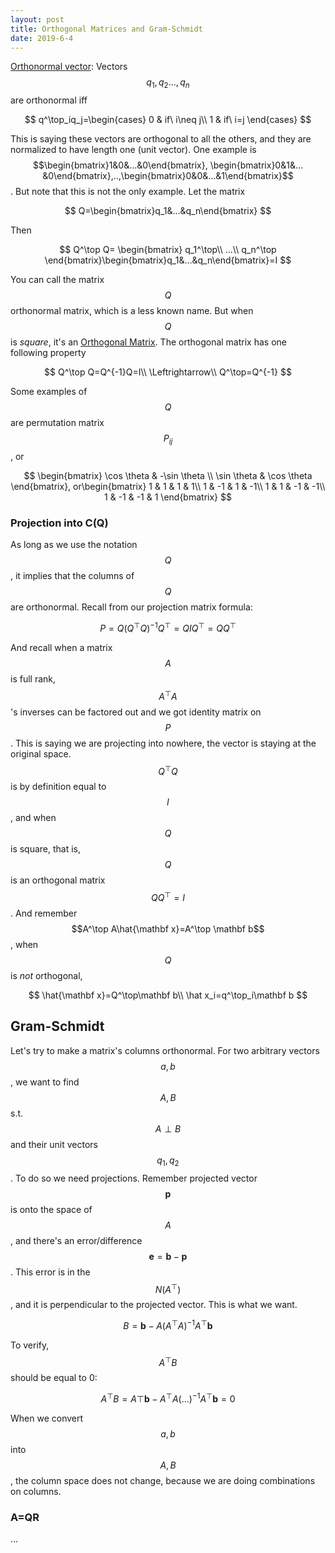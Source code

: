 ```yaml
---
layout: post
title: Orthogonal Matrices and Gram-Schmidt
date: 2019-6-4
---
```


<u>Orthonormal vector</u>: Vectors $$q_1,q_2…,q_n$$ are orthonormal iff 

$$
q^\top_iq_j=\begin{cases}
0 & if\ i\neq j\\
1 & if\ i=j
\end{cases}
$$

This is saying these vectors are orthogonal to all the others, and they are normalized to have length one (unit vector). One example is $$\begin{bmatrix}1&0&…&0\end{bmatrix}, \begin{bmatrix}0&1&…&0\end{bmatrix},..,\begin{bmatrix}0&0&…&1\end{bmatrix}$$. But note that this is not the only example. Let the matrix

$$
Q=\begin{bmatrix}q_1&...&q_n\end{bmatrix}
$$

Then 

$$
Q^\top Q=
\begin{bmatrix}
q_1^\top\\
...\\
q_n^\top
\end{bmatrix}\begin{bmatrix}q_1&...&q_n\end{bmatrix}=I
$$

You can call the matrix $$Q$$ orthonormal matrix, which is a less known name. But when $$Q$$ is *square*, it's an <u>Orthogonal Matrix</u>.  The orthogonal matrix has one following property

$$
Q^\top Q=Q^{-1}Q=I\\
\Leftrightarrow\\
Q^\top=Q^{-1}
$$

Some examples of $$Q$$ are permutation matrix $$P_{ij}$$ , or

$$
\begin{bmatrix}
\cos \theta  & -\sin \theta \\
\sin \theta  & \cos \theta 
\end{bmatrix}, or\begin{bmatrix}
1 & 1 & 1 & 1\\
1 & -1 & 1 & -1\\
1 & 1 & -1 & -1\\
1 & -1 & -1 & 1
\end{bmatrix}
$$


### Projection into C(Q)

As long as we use the notation $$Q$$, it implies that the columns of $$Q$$ are orthonormal. Recall from our projection matrix formula:

$$
P=Q(Q^\top Q)^{-1}Q^\top=QIQ^\top=QQ^\top
$$

And recall when a matrix $$A$$ is full rank, $$A^\top A$$'s inverses can be factored out and we got identity matrix on $$P$$. This is saying we are projecting into nowhere, the vector is staying at the original space. $$Q^\top Q$$ is by definition equal to $$I$$, and when $$Q$$ is square, that is, $$Q$$ is an orthogonal matrix $$QQ^\top=I$$ . And remember $$A^\top A\hat{\mathbf x}=A^\top \mathbf b$$,  when $$Q$$ is *not* orthogonal, 

$$
\hat{\mathbf x}=Q^\top\mathbf b\\
\hat x_i=q^\top_i\mathbf b
$$

## Gram-Schmidt

Let's try to make a matrix's columns orthonormal. For two arbitrary vectors $$a,b$$, we want to find $$A,B$$ s.t. $$A\perp B$$ and their unit vectors $$q_1,q_2$$ . To do so we need projections. Remember projected vector $$\mathbf p$$ is onto the space of $$A$$, and there's an error/difference $$\mathbf e=\mathbf b -\mathbf p$$. This error is in the $$N(A^\top)$$, and it is perpendicular to the projected vector. This is what we want. 

$$
B=\mathbf b-A(A^\top A)^{-1}A^\top \mathbf b
$$

To verify, $$A^\top B$$ should be equal to 0:

$$
A^\top B=A\top \mathbf b-A^\top A(...)^{-1}A^\top \mathbf b=0
$$


When we convert $$a,b$$ into $$A,B$$, the column space does not change, because we are doing combinations on columns. 

### A=QR

...